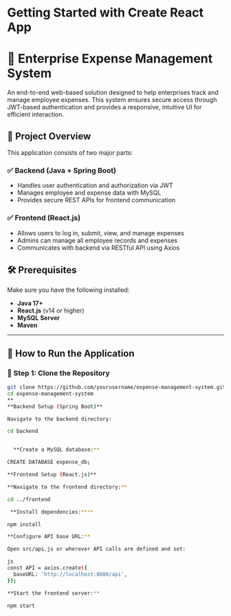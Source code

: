 # Getting Started with Create React App

# 💼 Enterprise Expense Management System

An end-to-end web-based solution designed to help enterprises track and manage employee expenses. This system ensures secure access through JWT-based authentication and provides a responsive, intuitive UI for efficient interaction.


## 🧾 Project Overview

This application consists of two major parts:

### ✅ Backend (Java + Spring Boot)
- Handles user authentication and authorization via JWT
- Manages employee and expense data with MySQL
- Provides secure REST APIs for frontend communication

### ✅ Frontend (React.js)
- Allows users to log in, submit, view, and manage expenses
- Admins can manage all employee records and expenses
- Communicates with backend via RESTful API using Axios


## 🛠️ Prerequisites

Make sure you have the following installed:

- **Java 17+**
- **React.js** (v14 or higher)
- **MySQL Server**
- **Maven**

---

## 🚀 How to Run the Application

### 🔧 Step 1: Clone the Repository

```bash
git clone https://github.com/yourusername/expense-management-system.git
cd expense-management-system
**
**Backend Setup (Spring Boot)**

Navigate to the backend directory:

cd backend


  **Create a MySQL database:**

CREATE DATABASE expense_db;

**Frontend Setup (React.js)**

**Navigate to the frontend directory:**

cd ../frontend

 **Install dependencies:****

npm install

**Configure API base URL:**

Open src/api.js or wherever API calls are defined and set:

js
const API = axios.create({
  baseURL: 'http://localhost:8080/api',
});

**Start the frontend server:**

npm start
